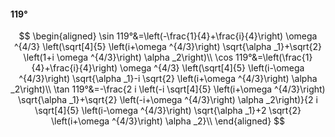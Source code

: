 #### 119°

$$
\begin{aligned}
\sin 119°&=\left(-\frac{1}{4}+\frac{i}{4}\right) \omega ^{4/3} \left(\sqrt[4]{5} \left(i+\omega ^{4/3}\right) \sqrt{\alpha _1}+\sqrt{2} \left(1+i \omega ^{4/3}\right)
\alpha _2\right)\\
\cos 119°&=\left(\frac{1}{4}+\frac{i}{4}\right) \omega ^{4/3} \left(\sqrt[4]{5} \left(i-\omega ^{4/3}\right) \sqrt{\alpha _1}-i \sqrt{2} \left(i+\omega ^{4/3}\right)
\alpha _2\right)\\
\tan 119°&=-\frac{2 i \left(-i \sqrt[4]{5} \left(i+\omega ^{4/3}\right) \sqrt{\alpha _1}+\sqrt{2} \left(-i+\omega ^{4/3}\right) \alpha _2\right)}{2 i \sqrt[4]{5}
\left(i-\omega ^{4/3}\right) \sqrt{\alpha _1}+2 \sqrt{2} \left(i+\omega ^{4/3}\right) \alpha _2}\\
\end{aligned}
$$

